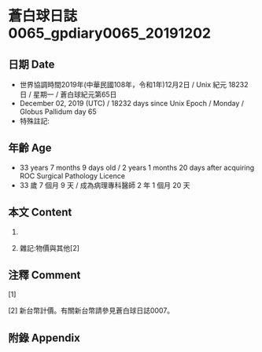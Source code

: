 # 蒼白球日誌0065_gpdiary0065_20191202 #

## 日期 Date ##

* 世界協調時間2019年(中華民國108年，令和1年)12月2日 / Unix 紀元 18232 日 / 星期一 / 蒼白球紀元第65日
* December 02, 2019 (UTC) / 18232 days since Unix Epoch / Monday / Globus Pallidum day 65
* 特殊註記:

## 年齡 Age ##

* 33 years 7 months 9 days old / 2 years 1 months 20 days after acquiring ROC Surgical Pathology Licence
* 33 歲 7 個月 9 天 / 成為病理專科醫師 2 年 1 個月 20 天

## 本文 Content ##

1. 

    
2. 雜記:物價與其他[2]

    

## 注釋 Comment ##

[1] 


[2] 新台幣計價。有關新台幣請參見蒼白球日誌0007。



## 附錄 Appendix ##

